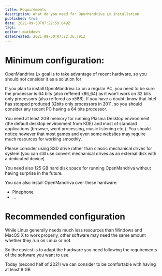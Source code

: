 ```yaml
---
title: Requirements
description: What do you need for OpenMandriva Lx installation
published: true
date: 2021-09-30T07:22:59.849Z
tags: 
editor: markdown
dateCreated: 2021-09-30T07:22:36.791Z
---
```


# Minimum configuration:

OpenMandriva Lx goal is to take advantage of recent hardware, so you should not consider it as a solution for

If you plan to install OpenMandriva Lx on a regular PC, you need to be sure the processor is 64 bits (also reffered x86\_64) as it won’t work on 32 bits only processors (also reffered as x586). If you have a doubt, know that Intel has stopped produced 32bits only processors in 2011, so you should consider any recent PC having a 64 bits processor.

You need at least 2GB memory for running Plasma Desktop environment (the default desktop environment from KDE) and most of standard applications (browser, word processing, music listening etc,). You should notice however that most games and even some websites may require much resources for working smoothly.

Please consider using SSD drive rather than classic mechanical drives for system (you can still use convert mechanical drives as an external disk with a dedicated device)

You need also 125 GB hard disk space for running OpenMandriva without having surprise in the future.

You can also install OpenMandriva over these hardware:

-   Pinephone
-   …

# Recommended configuration

While Linux generally needs much less resources than Windows and MacOS X to work properly, other software may need the same amount whether they run on Linux or not.

So the easiest is to adapt the hardware you need following the requirements of the software you want to use.

Today (second half of 2021) we can consider to be comfortable with having at least 8 GB